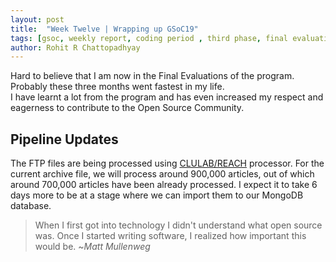 ```yaml
---
layout: post
title:  "Week Twelve | Wrapping up GSoC19"
tags: [gsoc, weekly report, coding period , third phase, final evaluation]
author: Rohit R Chattopadhyay
---
```


Hard to believe that I am now in the Final Evaluations of the program. Probably these three months went fastest in my life.  
I have learnt a lot from the program and has even increased my respect and eagerness to contribute to the Open Source Community.

## Pipeline Updates
The FTP files are being processed using [CLULAB/REACH](https://github.co/clulab/reach) processor. For the current archive file, we will process around 900,000 articles, out of which around 700,000 articles have been already processed. I expect it to take 6 days more to be at a stage where we can import them to our MongoDB database.

> When I first got into technology I didn't understand what open source was. Once I started writing software, I realized how important this would be. 
> ~*Matt Mullenweg*
